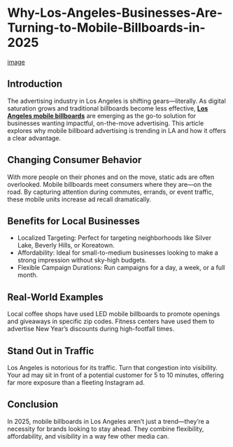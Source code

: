 # Why-Los-Angeles-Businesses-Are-Turning-to-Mobile-Billboards-in-2025
[image](https://theadfocus.com/wp-content/uploads/2020/05/Mobile-Billboard-New-York-City-scaled.jpg)
## Introduction
The advertising industry in Los Angeles is shifting gears—literally. As digital saturation grows and traditional billboards become less effective, [**Los Angeles mobile billboards**](https://ledtruckmedia.com/locations/mobile-billboard-advertising-los-angeles-california) are emerging as the go-to solution for businesses wanting impactful, on-the-move advertising. This article explores why mobile billboard advertising is trending in LA and how it offers a clear advantage.
## Changing Consumer Behavior
With more people on their phones and on the move, static ads are often overlooked. Mobile billboards meet consumers where they are—on the road. By capturing attention during commutes, errands, or event traffic, these mobile units increase ad recall dramatically.
## Benefits for Local Businesses
* Localized Targeting: Perfect for targeting neighborhoods like Silver Lake, Beverly Hills, or Koreatown.
* Affordability: Ideal for small-to-medium businesses looking to make a strong impression without sky-high budgets.
* Flexible Campaign Durations: Run campaigns for a day, a week, or a full month.
## Real-World Examples
Local coffee shops have used LED mobile billboards to promote openings and giveaways in specific zip codes. Fitness centers have used them to advertise New Year’s discounts during high-footfall times.
## Stand Out in Traffic
Los Angeles is notorious for its traffic. Turn that congestion into visibility. Your ad may sit in front of a potential customer for 5 to 10 minutes, offering far more exposure than a fleeting Instagram ad.
## Conclusion
In 2025, mobile billboards in Los Angeles aren’t just a trend—they’re a necessity for brands looking to stay ahead. They combine flexibility, affordability, and visibility in a way few other media can.

